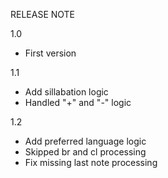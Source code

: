 RELEASE NOTE

1.0
- First version

1.1
- Add sillabation logic
- Handled "+" and "-" logic

1.2 
- Add preferred language logic
- Skipped br and cl processing
- Fix missing last note processing
